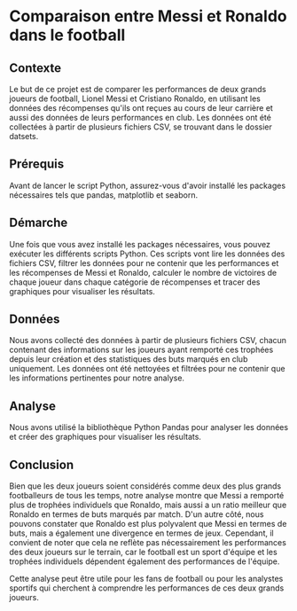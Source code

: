 # Comparaison entre Messi et Ronaldo dans le football

## Contexte
Le but de ce projet est de comparer les performances de deux grands joueurs de football, Lionel Messi et Cristiano Ronaldo, en utilisant les données des récompenses qu'ils ont reçues au cours de leur carrière et aussi des données de leurs performances en club. Les données ont été collectées à partir de plusieurs fichiers CSV, se trouvant dans le dossier datsets.

## Prérequis
Avant de lancer le script Python, assurez-vous d'avoir installé les packages nécessaires tels que pandas, matplotlib et seaborn.

## Démarche
Une fois que vous avez installé les packages nécessaires, vous pouvez exécuter les différents scripts Python. Ces scripts vont lire les données des fichiers CSV, filtrer les données pour ne contenir que les performances et les récompenses de Messi et Ronaldo, calculer le nombre de victoires de chaque joueur dans chaque catégorie de récompenses et tracer des graphiques pour visualiser les résultats.

## Données
Nous avons collecté des données à partir de plusieurs fichiers CSV, chacun contenant des informations sur les joueurs ayant remporté ces trophées depuis leur création et des statistiques des buts marqués en club uniquement. Les données ont été nettoyées et filtrées pour ne contenir que les informations pertinentes pour notre analyse.

## Analyse
Nous avons utilisé la bibliothèque Python Pandas pour analyser les données et créer des graphiques pour visualiser les résultats.

## Conclusion
Bien que les deux joueurs soient considérés comme deux des plus grands footballeurs de tous les temps, notre analyse montre que Messi a remporté plus de trophées individuels que Ronaldo, mais aussi a un ratio meilleur que Ronaldo en termes de buts marqués par match. D'un autre côté, nous pouvons constater que Ronaldo est plus polyvalent que Messi en termes de buts, mais a également une divergence en termes de jeux. Cependant, il convient de noter que cela ne reflète pas nécessairement les performances des deux joueurs sur le terrain, car le football est un sport d'équipe et les trophées individuels dépendent également des performances de l'équipe.


Cette analyse peut être utile pour les fans de football ou pour les analystes sportifs qui cherchent à comprendre les performances de ces deux grands joueurs.
